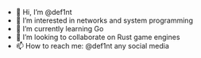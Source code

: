 - 👋 Hi, I’m @def1nt
- 👀 I’m interested in networks and system programming
- 🌱 I’m currently learning Go
- 💞️ I’m looking to collaborate on Rust game engines
- 📫 How to reach me: @def1nt any social media

<!---
def1nt/def1nt is a ✨ special ✨ repository because its `README.md` (this file) appears on your GitHub profile.
You can click the Preview link to take a look at your changes.
--->

